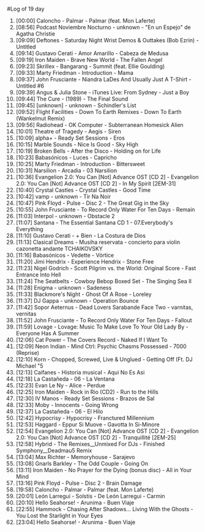#Log of 19 day

1. [00:00] Caloncho - Palmar - Palmar (feat. Mon Laferte)
1. [08:56] Podcast Noviembre Nocturno - unknown - "En un Espejo" de Agatha Christie
1. [09:09] Deftones - Saturday Night Wrist Demos & Outtakes (Bob Ezrin) - Untitled
1. [09:14] Gustavo Cerati - Amor Amarillo - Cabeza de Medusa
1. [09:19] Iron Maiden - Brave New World - The Fallen Angel
1. [09:23] Skrillex - Bangarang - Summit (feat. Ellie Goulding)
1. [09:33] Marty Friedman - Introduction - Mama
1. [09:37] John Frusciante - Niandra LaDes And Usually Just A T-Shirt - Untitled #6
1. [09:39] Angus & Julia Stone - iTunes Live: From Sydney - Just a Boy
1. [09:44] The Cure - (1989) - The Final Sound
1. [09:45] [unknown] - unknown - Schindler's List
1. [09:52] Flight Facilities - Down To Earth Remixes - Down To Earth (Wankelmut Remix)
1. [09:56] Radiohead - OK Computer - Subterranean Homesick Alien
1. [10:01] Theatre of Tragedy - Aegis - Siren
1. [10:09] alpha+ - Ready Set Sessions - Eros
1. [10:15] Marble Sounds - Nice Is Good - Sky High
1. [10:19] Broken Bells - After the Disco - Holding on for Life
1. [10:23] Babasónicos - Luces - Capricho
1. [10:25] Marty Friedman - Introduction - Bittersweet
1. [10:31] Narsilion - Arcadia - 03 Narsilion
1. [10:36] Evangelion 2.0: You Can [Not] Advance OST [CD 2] - Evangelion 2.0: You Can [Not] Advance OST [CD 2] - In My Spirit [2EM-31]
1. [10:40] Crystal Castles - Crystal Castles - Good Time
1. [10:42] vamp - unknown - Tir Na Noir
1. [10:47] Pink Floyd - Pulse - Disc 2 - The Great Gig in the Sky
1. [10:55] John Frusciante - To Record Only Water For Ten Days - Remain
1. [11:03] Interpol - unknown - Obstacle 2
1. [11:07] Santana - The Essential Santana CD 1 - 07.Everybody's Everything
1. [11:10] Gustavo Cerati - + Bien - La Costura de Dios
1. [11:13] Clasical Dreams - Musiha reservata - concierto para violin cazonetta andante TCHAIKOVSKY
1. [11:16] Babasónicos - Vedette - Vórtice
1. [11:20] Jimi Hendrix - Experience Hendrix - Stone Free
1. [11:23] Nigel Godrich - Scott Pilgrim vs. the World: Original Score - Fast Entrance Into Hell
1. [11:24] The Seatbelts - Cowboy Bebop Boxed Set - The Singing Sea II
1. [11:28] Enigma - unknown - Sadeness
1. [11:33] Blackmore's Night - Ghost Of A Rose - Loreley
1. [11:37] DJ Gappa - unknown - Operation Bounce
1. [11:42] Sopor Aeternus - Dead Lovers Sarabande Face Two - varnitas, vernitas
1. [11:52] John Frusciante - To Record Only Water For Ten Days - Fallout
1. [11:59] Lovage - Lovage: Music To Make Love To Your Old Lady By - Everyone Has A Summer
1. [12:06] Cat Power - The Covers Record - Naked If I Want To
1. [12:09] Neon Indian - Mind Ctrl: Psychic Chasms Possessed - 7000 (Reprise)
1. [12:10] Korn - Chopped, Screwed, Live & Unglued - Getting Off (Ft. DJ Michael "5
1. [12:13] Caifanes - Historia musical - Aqui No Es Asi
1. [12:18] La Castañeda - 06 - La Ventana
1. [12:23] Evan Le Ny - Alice - Perdue
1. [12:25] Iron Maiden - Rock in Rio (CD2) - Run to the Hills
1. [12:30] IV Manos - Ready Set Sessions - Brazos de Sal
1. [12:33] Moby - Innocents - Going Wrong
1. [12:37] La Castañeda - 06 - El Hilo
1. [12:42] Hypocrisy - Hypocrisy - Franctured Millennium
1. [12:53] Haggard - Eppur Si Muove - Gavotta In Si-Minore
1. [12:54] Evangelion 2.0: You Can [Not] Advance OST [CD 2] - Evangelion 2.0: You Can [Not] Advance OST [CD 2] - Tranquillité [2EM-25]
1. [12:58] Hybrid - The Remixes__Unmixed For DJs - Finished Symphony__Deadmau5 Remix
1. [13:04] Max Richter - Memoryhouse - Sarajevo
1. [13:08] Gnarls Barkley - The Odd Couple - Going On
1. [13:11] Iron Maiden - No Prayer for the Dying (bonus disc) - All in Your Mind
1. [13:16] Pink Floyd - Pulse - Disc 2 - Brain Damage
1. [19:58] Caloncho - Palmar - Palmar (feat. Mon Laferte)
1. [20:01] León Larregui - Solstis - De León Larregui - Carmin
1. [20:10] Hello Seahorse! - Arunima - Buen Viaje
1. [22:55] Hammock - Chasing After Shadows... Living With the Ghosts - You Lost the Starlight in Your Eyes
1. [23:04] Hello Seahorse! - Arunima - Buen Viaje
